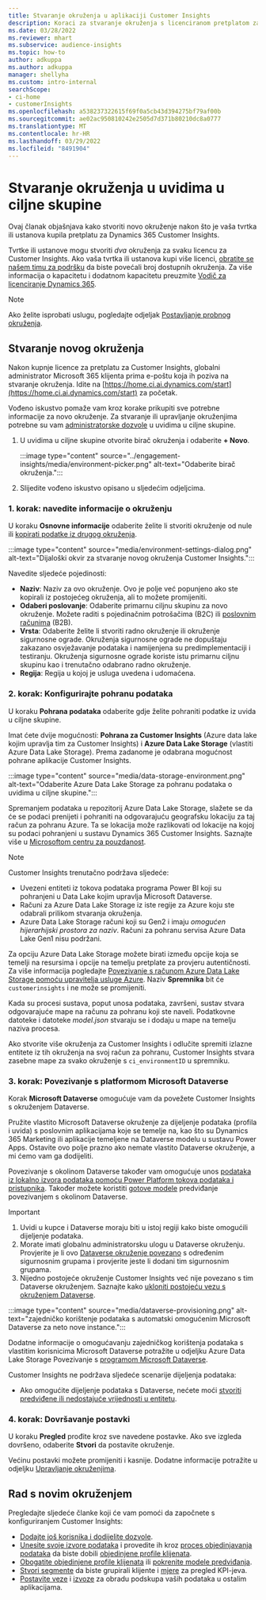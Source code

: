 ```yaml
---
title: Stvaranje okruženja u aplikaciji Customer Insights
description: Koraci za stvaranje okruženja s licenciranom pretplatom za Dynamics 365 Customer Insights.
ms.date: 03/28/2022
ms.reviewer: mhart
ms.subservice: audience-insights
ms.topic: how-to
author: adkuppa
ms.author: adkuppa
manager: shellyha
ms.custom: intro-internal
searchScope:
- ci-home
- customerInsights
ms.openlocfilehash: a538237322615f69f0a5cb43d394275bf79af00b
ms.sourcegitcommit: ae02ac950810242e2505d7d371b80210dc8a0777
ms.translationtype: MT
ms.contentlocale: hr-HR
ms.lasthandoff: 03/29/2022
ms.locfileid: "8491904"
---
```

# <a name="create-an-environment-in-audience-insights"></a>Stvaranje okruženja u uvidima u ciljne skupine

Ovaj članak objašnjava kako stvoriti novo okruženje nakon što je vaša tvrtka ili ustanova kupila pretplatu za Dynamics 365 Customer Insights. 

Tvrtke ili ustanove mogu stvoriti *dva* okruženja za svaku licencu za Customer Insights. Ako vaša tvrtka ili ustanova kupi više licenci, [obratite se našem timu za podršku](https://go.microsoft.com/fwlink/?linkid=2079641) da biste povećali broj dostupnih okruženja. Za više informacija o kapacitetu i dodatnom kapacitetu preuzmite [Vodič za licenciranje Dynamics 365](https://go.microsoft.com/fwlink/?LinkId=866544).

> [!NOTE]
> Ako želite isprobati uslugu, pogledajte odjeljak [Postavljanje probnog okruženja](../trial-signup.md).

## <a name="create-a-new-environment"></a>Stvaranje novog okruženja

Nakon kupnje licence za pretplatu za Customer Insights, globalni administrator Microsoft 365 klijenta prima e-poštu koja ih poziva na stvaranje okruženja. Idite na [https://home.ci.ai.dynamics.com/start](https://home.ci.ai.dynamics.com/start) za početak. 

Vođeno iskustvo pomaže vam kroz korake prikupiti sve potrebne informacije za novo okruženje. Za stvaranje ili upravljanje okruženjima potrebne su vam [administratorske dozvole](permissions.md) u uvidima u ciljne skupine.

1. U uvidima u ciljne skupine otvorite birač okruženja i odaberite **+ Novo**.
  
   :::image type="content" source="../engagement-insights/media/environment-picker.png" alt-text="Odaberite birač okruženja.":::

1. Slijedite vođeno iskustvo opisano u sljedećim odjeljcima.

### <a name="step-1-provide-environment-information"></a>1. korak: navedite informacije o okruženju

U koraku **Osnovne informacije** odaberite želite li stvoriti okruženje od nule ili [kopirati podatke iz drugog okruženja](manage-environments.md#copy-the-environment-configuration).

   :::image type="content" source="media/environment-settings-dialog.png" alt-text="Dijaloški okvir za stvaranje novog okruženja Customer Insights.":::

Navedite sljedeće pojedinosti:
   - **Naziv**: Naziv za ovo okruženje. Ovo je polje već popunjeno ako ste kopirali iz postojećeg okruženja, ali to možete promijeniti.
   - **Odaberi poslovanje**: Odaberite primarnu ciljnu skupinu za novo okruženje. Možete raditi s pojedinačnim potrošačima (B2C) ili [poslovnim računima](work-with-business-accounts.md) (B2B).
   - **Vrsta**: Odaberite želite li stvoriti radno okruženje ili okruženje sigurnosne ograde. Okruženja sigurnosne ograde ne dopuštaju zakazano osvježavanje podataka i namijenjena su predimplementaciji i testiranju. Okruženja sigurnosne ograde koriste istu primarnu ciljnu skupinu kao i trenutačno odabrano radno okruženje.
   - **Regija**: Regija u kojoj je usluga uvedena i udomaćena.

### <a name="step-2-configure-data-storage"></a>2. korak: Konfigurirajte pohranu podataka

U koraku **Pohrana podataka** odaberite gdje želite pohraniti podatke iz uvida u ciljne skupine.

Imat ćete dvije mogućnosti: **Pohrana za Customer Insights** (Azure data lake kojim upravlja tim za Customer Insights) i **Azure Data Lake Storage** (vlastiti Azure Data Lake Storage). Prema zadanome je odabrana mogućnost pohrane aplikacije Customer Insights.

:::image type="content" source="media/data-storage-environment.png" alt-text="Odaberite Azure Data Lake Storage za pohranu podataka o uvidima u ciljne skupine.":::

Spremanjem podataka u repozitorij Azure Data Lake Storage, slažete se da će se podaci prenijeti i pohraniti na odgovarajuću geografsku lokaciju za taj račun za pohranu Azure. Ta se lokacija može razlikovati od lokacije na kojoj su podaci pohranjeni u sustavu Dynamics 365 Customer Insights. Saznajte više u [Microsoftom centru za pouzdanost](https://www.microsoft.com/trust-center).

> [!NOTE]
> Customer Insights trenutačno podržava sljedeće:
> - Uvezeni entiteti iz tokova podataka programa Power BI koji su pohranjeni u Data Lake kojim upravlja Microsoft Dataverse.  
> - Računi za Azure Data Lake Storage iz iste regije za Azure koju ste odabrali prilikom stvaranja okruženja.
> - Azure Data Lake Storage računi koji su Gen2 i imaju *omogućen hijerarhijski prostora za naziv*. Računi za pohranu servisa Azure Data Lake Gen1 nisu podržani.

Za opciju Azure Data Lake Storage možete birati između opcije koja se temelji na resursima i opcije na temelju pretplate za provjeru autentičnosti. Za više informacija pogledajte [Povezivanje s računom Azure Data Lake Storage pomoću upravitelja usluge Azure](connect-service-principal.md). Naziv **Spremnika** bit će `customerinsights` i ne može se promijeniti.

Kada su procesi sustava, poput unosa podataka, završeni, sustav stvara odgovarajuće mape na računu za pohranu koji ste naveli. Podatkovne datoteke i datoteke *model.json* stvaraju se i dodaju u mape na temelju naziva procesa.

Ako stvorite više okruženja za Customer Insights i odlučite spremiti izlazne entitete iz tih okruženja na svoj račun za pohranu, Customer Insights stvara zasebne mape za svako okruženje s `ci_environmentID` u spremniku.

### <a name="step-3-connect-to-microsoft-dataverse"></a>3. korak: Povezivanje s platformom Microsoft Dataverse
   
Korak **Microsoft Dataverse** omogućuje vam da povežete Customer Insights s okruženjem Dataverse.

Pružite vlastito Microsoft Dataverse okruženje za dijeljenje podataka (profila i uvida) s poslovnim aplikacijama koje se temelje na, kao što su Dynamics 365 Marketing ili aplikacije temeljene na Dataverse modelu u sustavu Power Apps. Ostavite ovo polje prazno ako nemate vlastito Dataverse okruženje, a mi ćemo vam ga dodijeliti.

Povezivanje s okolinom Dataverse također vam omogućuje unos [podataka iz lokalno izvora podataka pomoću Power Platform tokova podataka i pristupnika](data-sources.md#add-data-from-on-premises-data-sources). Također možete koristiti [gotove modele](predictions-overview.md?tabs=b2c#out-of-box-models) predviđanje povezivanjem s okolinom Dataverse.

> [!IMPORTANT]
> 1. Uvidi u kupce i Dataverse moraju biti u istoj regiji kako biste omogućili dijeljenje podataka.
> 1. Morate imati globalnu administratorsku ulogu u Dataverse okruženju. Provjerite je li ovo [Dataverse okruženje povezano](/power-platform/admin/control-user-access#associate-a-security-group-with-a-dataverse-environment) s određenim sigurnosnim grupama i provjerite jeste li dodani tim sigurnosnim grupama.
> 1. Nijedno postojeće okruženje Customer Insights već nije povezano s tim Dataverse okruženjem. Saznajte kako [ukloniti postojeću vezu s okruženjem Dataverse](manage-environments.md#remove-an-existing-connection-to-a-dataverse-environment).

:::image type="content" source="media/dataverse-provisioning.png" alt-text="zajedničko korištenje podataka s automatski omogućenim Microsoft Dataverse za neto nove instance.":::

Dodatne informacije o omogućavanju zajedničkog korištenja podataka s vlastitim korisnicima Microsoft Dataverse potražite u odjeljku Azure Data Lake Storage Povezivanje s [programom Microsoft Dataverse](manage-environments.md#connect-to-microsoft-dataverse).

Customer Insights ne podržava sljedeće scenarije dijeljenja podataka:
- Ako omogućite dijeljenje podataka s Dataverse, nećete moći [stvoriti predviđene ili nedostajuće vrijednosti u entitetu](predictions.md).

### <a name="step-4-finalize-the-settings"></a>4. korak: Dovršavanje postavki

U koraku **Pregled** prođite kroz sve navedene postavke. Ako sve izgleda dovršeno, odaberite **Stvori** da postavite okruženje. 

Većinu postavki možete promijeniti i kasnije. Dodatne informacije potražite u odjeljku [Upravljanje okruženjima](manage-environments.md).

## <a name="work-with-your-new-environment"></a>Rad s novim okruženjem

Pregledajte sljedeće članke koji će vam pomoći da započnete s konfiguriranjem Customer Insights: 

- [Dodajte još korisnika i dodijelite dozvole](permissions.md).
- [Unesite svoje izvore podataka](data-sources.md) i provedite ih kroz [proces objedinjavanja podataka](data-unification.md) da biste dobili [objedinjene profile klijenata](customer-profiles.md).
- [Obogatite objedinjene profile klijenata](enrichment-hub.md) ili [pokrenite modele predviđanja](predictions-overview.md).
- [Stvori segmente](segments.md) da biste grupirali klijente i [mjere](measures.md) za pregled KPI-jeva.
- [Postavite veze](connections.md) i [izvoze](export-destinations.md) za obradu podskupa vaših podataka u ostalim aplikacijama.
